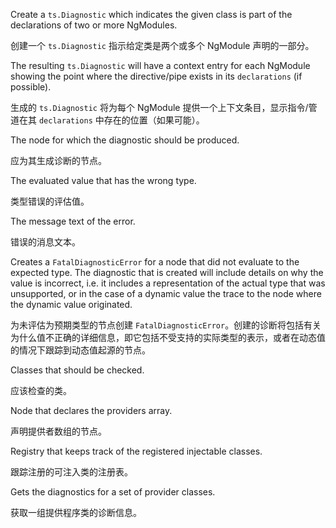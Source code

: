Create a `ts.Diagnostic` which indicates the given class is part of the declarations of two or
more NgModules.

创建一个 `ts.Diagnostic` 指示给定类是两个或多个 NgModule 声明的一部分。

The resulting `ts.Diagnostic` will have a context entry for each NgModule showing the point where
the directive/pipe exists in its `declarations` \(if possible\).

生成的 `ts.Diagnostic` 将为每个 NgModule 提供一个上下文条目，显示指令/管道在其 `declarations` 中存在的位置（如果可能）。

The node for which the diagnostic should be produced.

应为其生成诊断的节点。

The evaluated value that has the wrong type.

类型错误的评估值。

The message text of the error.

错误的消息文本。

Creates a `FatalDiagnosticError` for a node that did not evaluate to the expected type. The
diagnostic that is created will include details on why the value is incorrect, i.e. it includes
a representation of the actual type that was unsupported, or in the case of a dynamic value the
trace to the node where the dynamic value originated.

为未评估为预期类型的​​节点创建 `FatalDiagnosticError`。创建的诊断将包括有关为什么值不正确的详细信息，即它包括不受支持的实际类型的表示，或者在动态值的情况下跟踪到动态值起源的节点。

Classes that should be checked.

应该检查的类。

Node that declares the providers array.

声明提供者数组的节点。

Registry that keeps track of the registered injectable classes.

跟踪注册的可注入类的注册表。

Gets the diagnostics for a set of provider classes.

获取一组提供程序类的诊断信息。